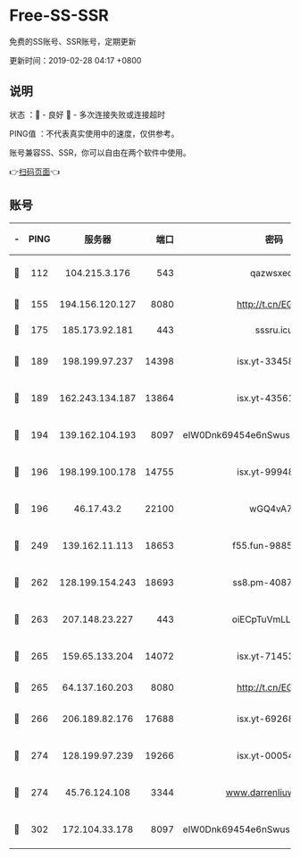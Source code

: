 # Free-SS-SSR

免费的SS账号、SSR账号，定期更新

更新时间：2019-02-28 04:17 +0800

## 说明

状态     ：🙂 - 良好 🙁 - 多次连接失败或连接超时

PING值   ：不代表真实使用中的速度，仅供参考。

账号兼容SS、SSR，你可以自由在两个软件中使用。

👉[扫码页面](https://liesauer.github.io/free-ss-ssr.github.io/)👈

## 账号

|-|PING|服务器|端口|密码|加密方式|区域|
|:----:|:----:|:-----:|-----:|:----:|:----:|:----:|
|🙂|112|104.215.3.176|543|qazwsxedc|aes-256-gcm|JP|
|🙂|155|194.156.120.127|8080|http://t.cn/EGJIyrl|rc4-md5|RU|
|🙂|175|185.173.92.181|443|sssru.icu|rc4-md5|RU|
|🙂|189|198.199.97.237|14398|isx.yt-33458385|aes-256-cfb|US|
|🙂|189|162.243.134.187|13864|isx.yt-43561347|aes-256-cfb|US|
|🙂|194|139.162.104.193|8097|eIW0Dnk69454e6nSwuspv9DmS201tQ0D|aes-256-cfb|JP|
|🙂|196|198.199.100.178|14755|isx.yt-99948210|aes-256-cfb|US|
|🙂|196|46.17.43.2|22100|wGQ4vA7D|aes-256-gcm|RU|
|🙂|249|139.162.11.113|18653|f55.fun-98859473|aes-256-cfb|SG|
|🙂|262|128.199.154.243|18693|ss8.pm-40874243|aes-256-cfb|SG|
|🙂|263|207.148.23.227|443|oiECpTuVmLLxk4Ts|aes-256-cfb|US|
|🙂|265|159.65.133.204|14072|isx.yt-71453790|aes-256-cfb|SG|
|🙂|265|64.137.160.203|8080|http://t.cn/EGJIyrl|rc4-md5|CA|
|🙂|266|206.189.82.176|17688|isx.yt-69268692|aes-256-cfb|SG|
|🙂|274|128.199.97.239|19266|isx.yt-00054344|aes-256-cfb|SG|
|🙂|274|45.76.124.108|3344|www.darrenliuwei.com|aes-256-cfb|AU|
|🙂|302|172.104.33.178|8097|eIW0Dnk69454e6nSwuspv9DmS201tQ0D|aes-256-cfb|SG|
